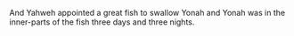 And Yahweh appointed a great fish to swallow Yonah and Yonah was in the inner-parts of the fish three days and three nights.